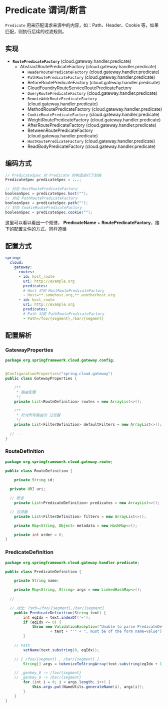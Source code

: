 # Predicate 谓词/断言

`Predicate` 用来匹配请求来源中的内容，如：Path、Header、Cookie 等，如果匹配，则执行后续的过滤规则。

## 实现

- **`RoutePredicateFactory`** (cloud.gateway.handler.predicate)
  - AbstractRoutePredicateFactory (cloud.gateway.handler.predicate)
    - `HeaderRoutePredicateFactory` (cloud.gateway.handler.predicate)
    - `PathRoutePredicateFactory` (cloud.gateway.handler.predicate)
    - BeforeRoutePredicateFactory (cloud.gateway.handler.predicate)
    - CloudFoundryRouteServiceRoutePredicateFactory 
    - `QueryRoutePredicateFactory` (cloud.gateway.handler.predicate)
    - `RemoteAddrRoutePredicateFactory` (cloud.gateway.handler.predicate)
    - MethodRoutePredicateFactory (cloud.gateway.handler.predicate)
    - `CookieRoutePredicateFactory` (cloud.gateway.handler.predicate)
    - WeightRoutePredicateFactory (cloud.gateway.handler.predicate)
    - AfterRoutePredicateFactory (cloud.gateway.handler.predicate)
    - BetweenRoutePredicateFactory (cloud.gateway.handler.predicate)
    - `HostRoutePredicateFactory` (cloud.gateway.handler.predicate)
    - ReadBodyPredicateFactory (cloud.gateway.handler.predicate)

## 编码方式

```java
// PredicateSpec 对 Predicate 的构造进行了封装
PredicateSpec predicateSpec = ...;

// 对应 HostRoutePredicateFactory
booleanSpec = predicateSpec.host("");
// 对应 PathRoutePredicateFactory
booleanSpec = predicateSpec.path("");
// 对应 CookieRoutePredicateFactory
booleanSpec = predicateSpec.cookie("");
```

这里可以看以看出一个规律， **PredicateName** + **RoutePredicateFactory**，接下的配置文件的方式，同样遵循



## 配置方式

```yaml
spring:
  cloud:
    gateway:
      routes:
      - id: host_route
        uri: http://example.org
        predicates:
        # Host 对用 HostRoutePredicateFactory
        - Host=**.somehost.org,**.anotherhost.org
      - id: host_route
        uri: http://example.org
        predicates:
        # Path 对用 PathRoutePredicateFactory
        - Path=/foo/{segment},/bar/{segment}
```

## 配置解析

### GatewayProperties

```java
package org.springframework.cloud.gateway.config;


@ConfigurationProperties("spring.cloud.gateway")
public class GatewayProperties {

	/**
	 * 路由配置
	 */
	private List<RouteDefinition> routes = new ArrayList<>();

	/**
	 * 针对所有路由的 过滤器
	 */
	private List<FilterDefinition> defaultFilters = new ArrayList<>();
  
  // ...
}
```

### RouteDefinition

```java
package org.springframework.cloud.gateway.route;

public class RouteDefinition {

	private String id;
  
  private URI uri;

  // 断言
	private List<PredicateDefinition> predicates = new ArrayList<>();

  // 过滤器
	private List<FilterDefinition> filters = new ArrayList<>();

	private Map<String, Object> metadata = new HashMap<>();

	private int order = 0;
}
```

### PredicateDefinition

```java
package org.springframework.cloud.gateway.handler.predicate;

public class PredicateDefinition {

	private String name;

	private Map<String, String> args = new LinkedHashMap<>();
  
  // ...

  // 对比: Path=/foo/{segment},/bar/{segment}
	public PredicateDefinition(String text) {
		int eqIdx = text.indexOf('=');
		if (eqIdx <= 0) {
			throw new ValidationException("Unable to parse PredicateDefinition text '"
					+ text + "'" + ", must be of the form name=value");
		}
    
    // Path
		setName(text.substring(0, eqIdx));

    // [ /foo/{segment} , /bar/{segment} ]
		String[] args = tokenizeToStringArray(text.substring(eqIdx + 1), ",");

    // _genkey_0 -> /foo/{segment}
    // _genkey_0 -> /bar/{segment}
		for (int i = 0; i < args.length; i++) {
			this.args.put(NameUtils.generateName(i), args[i]);
		}
	}
}
```

